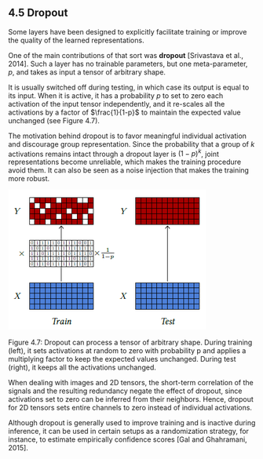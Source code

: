 ## 4.5    Dropout

Some layers have been designed to explicitly facilitate training or improve the quality of the learned representations.

One of the main contributions of that sort was **dropout** [Srivastava et al., 2014]. Such a layer has no trainable parameters, but one meta-parameter, $p$, and takes as input a tensor of arbitrary shape.

It is usually switched off during testing, in which case its output is equal to its input. When it is active, it has a probability $p$ to set to zero each activation of the input tensor independently, and it re-scales all the activations by a factor of $\frac{1}{1-p}$ to maintain the expected value unchanged (see Figure 4.7).

The motivation behind dropout is to favor meaningful individual activation and discourage group representation. Since the probability that a group of $k$ activations remains intact through a dropout layer is $(1−p)^k$, joint representations become unreliable, which makes the training procedure avoid them. It can also be seen as a noise injection that makes the training more robust.

![image-20230618153535717](media1/image-20230618153535717.png)

Figure 4.7: Dropout can process a tensor of arbitrary shape. During training (left), it sets activations at random to zero with probability p and applies a multiplying factor to keep the expected values unchanged. During test (right), it keeps all the activations unchanged.

When dealing with images and 2D tensors, the short-term correlation of the signals and the resulting redundancy negate the effect of dropout, since activations set to zero can be inferred from their neighbors. Hence, dropout for 2D tensors sets entire channels to zero instead of individual activations.

Although dropout is generally used to improve training and is inactive during inference, it can be used in certain setups as a randomization strategy, for instance, to estimate empirically confidence scores [Gal and Ghahramani, 2015].
